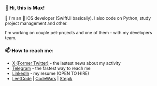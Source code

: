 ### 👋 Hi, this is Max!

🌱 I'm an  iOS developer (SwiftUI basically). I also code on Python, study project management and other.

I'm working on couple pet-projects and one of them - with my developers team.

### 📫 How to reach me:
- [X (Former Twitter)](https://twitter.com/immmax_25) - the lastest news about my activity
- [Telegram](https://http://t.me/immmax) - the fastest way to reach me
- [LinkedIn](https://www.linkedin.com/in/maxim-datskiy) - my resume (OPEN TO HIRE)
- [LeetCode](https://leetcode.com/immmax/) | [CodeWars](https://www.codewars.com/users/immmax) | [Stepik](https://stepik.org/users/525951056)

<!---
immmax/immmax is a ✨ special ✨ repository because its `README.md` (this file) appears on your GitHub profile.
You can click the Preview link to take a look at your changes. 
--->

